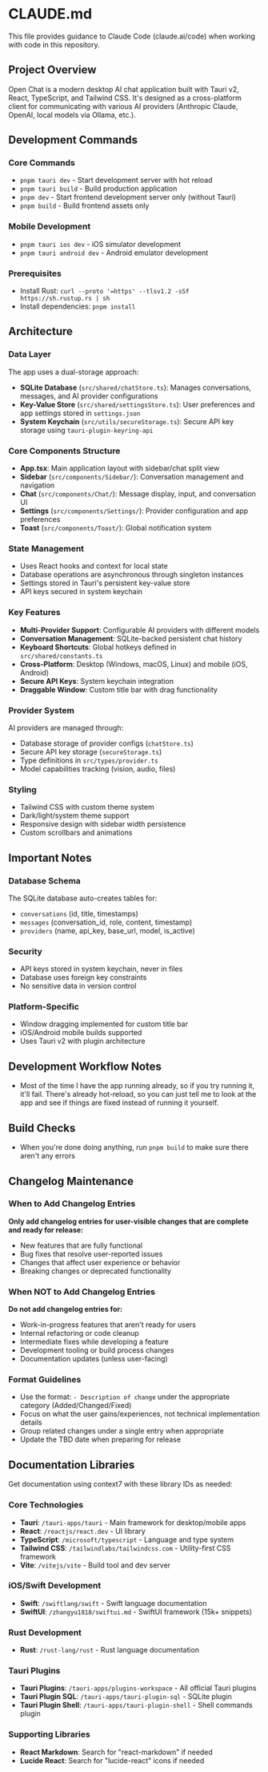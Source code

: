 # CLAUDE.md

This file provides guidance to Claude Code (claude.ai/code) when working with code in this repository.

## Project Overview

Open Chat is a modern desktop AI chat application built with Tauri v2, React, TypeScript, and Tailwind CSS. It's designed as a cross-platform client for communicating with various AI providers (Anthropic Claude, OpenAI, local models via Ollama, etc.).

## Development Commands

### Core Commands
- `pnpm tauri dev` - Start development server with hot reload
- `pnpm tauri build` - Build production application
- `pnpm dev` - Start frontend development server only (without Tauri)
- `pnpm build` - Build frontend assets only

### Mobile Development
- `pnpm tauri ios dev` - iOS simulator development
- `pnpm tauri android dev` - Android emulator development

### Prerequisites
- Install Rust: `curl --proto '=https' --tlsv1.2 -sSf https://sh.rustup.rs | sh`
- Install dependencies: `pnpm install`

## Architecture

### Data Layer
The app uses a dual-storage approach:
- **SQLite Database** (`src/shared/chatStore.ts`): Manages conversations, messages, and AI provider configurations
- **Key-Value Store** (`src/shared/settingsStore.ts`): User preferences and app settings stored in `settings.json`
- **System Keychain** (`src/utils/secureStorage.ts`): Secure API key storage using `tauri-plugin-keyring-api`

### Core Components Structure
- **App.tsx**: Main application layout with sidebar/chat split view
- **Sidebar** (`src/components/Sidebar/`): Conversation management and navigation
- **Chat** (`src/components/Chat/`): Message display, input, and conversation UI
- **Settings** (`src/components/Settings/`): Provider configuration and app preferences
- **Toast** (`src/components/Toast/`): Global notification system

### State Management
- Uses React hooks and context for local state
- Database operations are asynchronous through singleton instances
- Settings stored in Tauri's persistent key-value store
- API keys secured in system keychain

### Key Features
- **Multi-Provider Support**: Configurable AI providers with different models
- **Conversation Management**: SQLite-backed persistent chat history
- **Keyboard Shortcuts**: Global hotkeys defined in `src/shared/constants.ts`
- **Cross-Platform**: Desktop (Windows, macOS, Linux) and mobile (iOS, Android)
- **Secure API Keys**: System keychain integration
- **Draggable Window**: Custom title bar with drag functionality

### Provider System
AI providers are managed through:
- Database storage of provider configs (`chatStore.ts`)
- Secure API key storage (`secureStorage.ts`) 
- Type definitions in `src/types/provider.ts`
- Model capabilities tracking (vision, audio, files)

### Styling
- Tailwind CSS with custom theme system
- Dark/light/system theme support
- Responsive design with sidebar width persistence
- Custom scrollbars and animations

## Important Notes

### Database Schema
The SQLite database auto-creates tables for:
- `conversations` (id, title, timestamps)
- `messages` (conversation_id, role, content, timestamp)  
- `providers` (name, api_key, base_url, model, is_active)

### Security
- API keys stored in system keychain, never in files
- Database uses foreign key constraints
- No sensitive data in version control

### Platform-Specific
- Window dragging implemented for custom title bar
- iOS/Android mobile builds supported
- Uses Tauri v2 with plugin architecture

## Development Workflow Notes
- Most of the time I have the app running already, so if you try running it, it'll fail. There's already hot-reload, so you can just tell me to look at the app and see if things are fixed instead of running it yourself.

## Build Checks
- When you're done doing anything, run `pnpm build` to make sure there aren't any errors

## Changelog Maintenance

### When to Add Changelog Entries
**Only add changelog entries for user-visible changes that are complete and ready for release:**
- New features that are fully functional
- Bug fixes that resolve user-reported issues
- Changes that affect user experience or behavior
- Breaking changes or deprecated functionality

### When NOT to Add Changelog Entries
**Do not add changelog entries for:**
- Work-in-progress features that aren't ready for users
- Internal refactoring or code cleanup
- Intermediate fixes while developing a feature
- Development tooling or build process changes
- Documentation updates (unless user-facing)

### Format Guidelines
- Use the format: `- Description of change` under the appropriate category (Added/Changed/Fixed)
- Focus on what the user gains/experiences, not technical implementation details
- Group related changes under a single entry when appropriate
- Update the TBD date when preparing for release

## Documentation Libraries
Get documentation using context7 with these library IDs as needed:

### Core Technologies
- **Tauri**: `/tauri-apps/tauri` - Main framework for desktop/mobile apps
- **React**: `/reactjs/react.dev` - UI library 
- **TypeScript**: `/microsoft/typescript` - Language and type system
- **Tailwind CSS**: `/tailwindlabs/tailwindcss.com` - Utility-first CSS framework
- **Vite**: `/vitejs/vite` - Build tool and dev server

### iOS/Swift Development  
- **Swift**: `/swiftlang/swift` - Swift language documentation
- **SwiftUI**: `/zhangyu1818/swiftui.md` - SwiftUI framework (15k+ snippets)

### Rust Development
- **Rust**: `/rust-lang/rust` - Rust language documentation

### Tauri Plugins
- **Tauri Plugins**: `/tauri-apps/plugins-workspace` - All official Tauri plugins
- **Tauri Plugin SQL**: `/tauri-apps/tauri-plugin-sql` - SQLite plugin
- **Tauri Plugin Shell**: `/tauri-apps/tauri-plugin-shell` - Shell commands plugin

### Supporting Libraries
- **React Markdown**: Search for "react-markdown" if needed
- **Lucide React**: Search for "lucide-react" icons if needed
